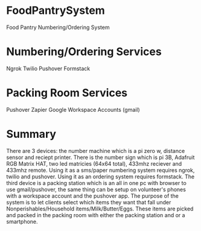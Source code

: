 # FoodPantrySystem
Food Pantry Numbering/Ordering System

# Numbering/Ordering Services
Ngrok
Twilio
Pushover
Formstack

# Packing Room Services
Pushover
Zapier
Google Workspace Accounts (gmail)

# Summary
There are 3 devices: the number machine which is a pi zero w, distance sensor and reciept printer. There is the number sign which is pi 3B, Adafruit RGB Matrix HAT, two led matricies (64x64 total), 433mhz reciever and 433mhz remote. Using it as a sms/paper numbering system requires ngrok, twilio and pushover. Using it as an ordering system requires formstack. The third device is a packing station which is an all in one pc with browser to use gmail/pushover, the same thing can be setup on volunteer's phones with a workspace account and the pushover app. The purpose of the system is to let clients select which items they want that fall under Nonperishables/Household items/Milk/Butter/Eggs. These items are picked and packed in the packing room with either the packing station and or a smartphone.
